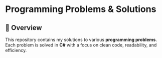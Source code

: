 # Programming Problems & Solutions

## 📌 Overview
This repository contains my solutions to various **programming problems**.  
Each problem is solved in **C#** with a focus on clean code, readability, and efficiency.  
